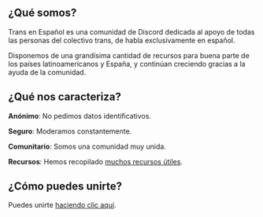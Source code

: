 ## ¿Qué somos?

Trans en Español es una comunidad de Discord dedicada al apoyo de todas las personas del colectivo trans, de habla exclusivamente en español.

Disponemos de una grandísima cantidad de recursos para buena parte de los países latinoamericanos y España, y continúan creciendo gracias a la ayuda de la comunidad.

## ¿Qué nos caracteriza?

<i class="fa-solid fa-eye-slash"></i> **Anónimo**: No pedimos datos identificativos.

<i class="fa-solid fa-user-shield"></i> **Seguro**: Moderamos constantemente.

<i class="fa-solid fa-users"></i> **Comunitario**: Somos una comunidad muy unida.

<i class="fa-solid fa-folder-open"></i> **Recursos**: Hemos recopilado [muchos recursos útiles](https://recursos.transespdiscord.net/).

## ¿Cómo puedes unirte?

Puedes unirte [haciendo clic aquí](https://discord.gg/qUDesVm).
